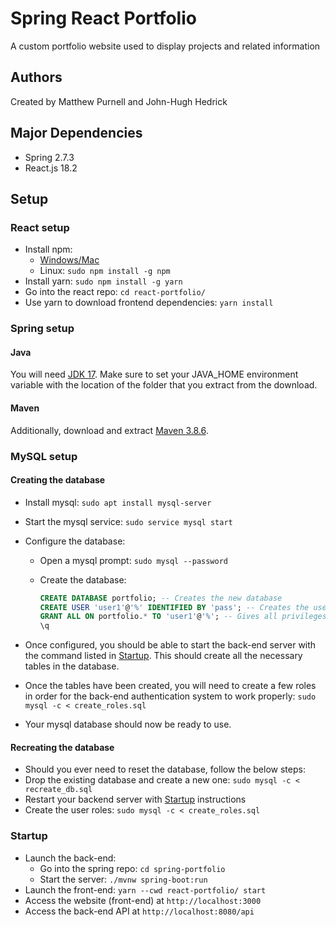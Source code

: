 # Spring React Portfolio
A custom portfolio website used to display projects and related information

## Authors
Created by Matthew Purnell and John-Hugh Hedrick

## Major Dependencies
 - Spring 2.7.3
 - React.js 18.2

## Setup
### React setup
 - Install npm:
   - [Windows/Mac](https://nodejs.org/en/download/)
   - Linux: `sudo npm install -g npm`
 - Install yarn: `sudo npm install -g yarn`
 - Go into the react repo: `cd react-portfolio/`
 - Use yarn to download frontend dependencies: `yarn install`

### Spring setup
#### Java
You will need [JDK 17](https://www.oracle.com/java/technologies/downloads/#java17). Make sure to set your JAVA\_HOME environment variable with the location of the folder that you extract from the download.
#### Maven
Additionally, download and extract [Maven 3.8.6](https://maven.apache.org/download.cgi).

### MySQL setup
#### Creating the database
 - Install mysql: `sudo apt install mysql-server`
 - Start the mysql service: `sudo service mysql start`
 - Configure the database:
   - Open a mysql prompt: `sudo mysql --password`
   - Create the database:

        ```sql
        CREATE DATABASE portfolio; -- Creates the new database
        CREATE USER 'user1'@'%' IDENTIFIED BY 'pass'; -- Creates the user
        GRANT ALL ON portfolio.* TO 'user1'@'%'; -- Gives all privileges to the new user on the newly created database
        \q
        ```

 - Once configured, you should be able to start the back-end server with the command listed in [Startup](https://github.com/johnhh2/spring-react-portfolio#startup). This should create all the necessary tables in the database.
 - Once the tables have been created, you will need to create a few roles in order for the back-end authentication system to work properly: `sudo mysql -c < create_roles.sql`
 - Your mysql database should now be ready to use.

#### Recreating the database
 - Should you ever need to reset the database, follow the below steps:
 - Drop the existing database and create a new one: `sudo mysql -c < recreate_db.sql`
 - Restart your backend server with [Startup](https://github.com/johnhh2/spring-react-portfolio#startup) instructions
 - Create the user roles: `sudo mysql -c < create_roles.sql`

### Startup
 - Launch the back-end:
   - Go into the spring repo: `cd spring-portfolio`
   - Start the server: `./mvnw spring-boot:run`
 - Launch the front-end: `yarn --cwd react-portfolio/ start`
 - Access the website (front-end) at `http://localhost:3000`
 - Access the back-end API at `http://localhost:8080/api`
